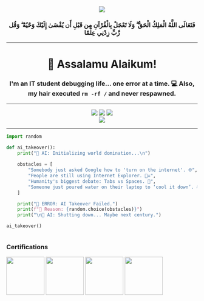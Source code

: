 <div align='center'>
    <img src='https://upload.wikimedia.org/wikipedia/commons/7/76/Bismillah.gif'/>
    <h3>فَتَعَالَى اللَّهُ الْمَلِكُ الْحَقُّ ۗ وَلَا تَعْجَلْ بِالْقُرْآنِ مِن قَبْلِ أَن يُقْضَىٰ إِلَيْكَ وَحْيُهُ ۖ وَقُل رَّبِّ زِدْنِي عِلْمًا</h3>
</div>

---
<div align="center">
    
# 👋 Assalamu Alaikum!

</div>

<div align="center">
    <h3>I'm an IT student debugging life... one error at a time. 💻 Also, my hair executed <code>rm -rf /</code> and never respawned. </h3>
</div>

---
<div align="center">
    <img src="https://komarev.com/ghpvc/?username=4chref&style=for-the-badge">
    <img src="https://img.shields.io/github/followers/4chref?logo=GitHub&style=for-the-badge">
    <img src="https://img.shields.io/badge/Arch_Linux-1793D1?style=for-the-badge&logo=arch-linux&logoColor=white">
</div>

<div align="center">
    <img src="https://streak-stats.demolab.com?user=ANGlTHUB&theme=shadow-green&hide_border=true&card_width=400">
</div>

---
```python
import random

def ai_takeover():
    print("🤖 AI: Initializing world domination...\n")
    
    obstacles = [
        "Somebody just asked Google how to 'turn on the internet'. 🌐",
        "People are still using Internet Explorer. 🏴‍☠️",
        "Humanity's biggest debate: Tabs vs Spaces. 🤦",
        "Someone just poured water on their laptop to ‘cool it down’. 💦💻",
    ]

    print("🛑 ERROR: AI Takeover Failed.")
    print(f"📌 Reason: {random.choice(obstacles)}")
    print("\n🤖 AI: Shutting down... Maybe next century.")

ai_takeover()



```




















<div align="left">
    
### Certifications
  <img align="center" src="https://images.credly.com/images/e053125b-ff30-4a16-90cc-8804a306c4b6/MTA-Windows_Operating_System_Fundamentals-600x600.png" height="100" width="100"   />
  <img align="center" src="https://images.credly.com/images/3f36cda2-b4c2-46ba-a6d8-f11219631451/MTA-Security_Fundamentals-600x600.png" height="100" width="100" />
  <img align="center" src="https://images.credly.com/images/7e0874b9-a282-43cc-9e52-a3a1587301fe/image.png" height="100" width="100" />
  <img align="center" src="https://images.credly.com/images/241488f4-9110-41aa-804e-51a8f8ba430d/MTA-Introduction_to_Programming_Using_HTML_and_CSS-600x600.png"height="100" width="100"  />
</div>

